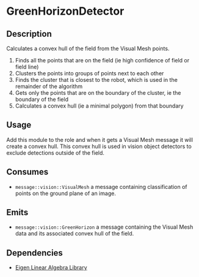 # GreenHorizonDetector

## Description

Calculates a convex hull of the field from the Visual Mesh points.

1. Finds all the points that are on the field (ie high confidence of field or field line)
2. Clusters the points into groups of points next to each other
3. Finds the cluster that is closest to the robot, which is used in the remainder of the algorithm
4. Gets only the points that are on the boundary of the cluster, ie the boundary of the field
5. Calculates a convex hull (ie a minimal polygon) from that boundary

## Usage

Add this module to the role and when it gets a Visual Mesh message it will create a convex hull.
This convex hull is used in vision object detectors to exclude detections outside of the field.

## Consumes

- `message::vision::VisualMesh` a message containing classification of points on the ground plane of an image.

## Emits

- `message::vision::GreenHorizon` a message containing the Visual Mesh data and its associated convex hull of the field.

## Dependencies

- [Eigen Linear Algebra Library](https://eigen.tuxfamily.org/index.php)
